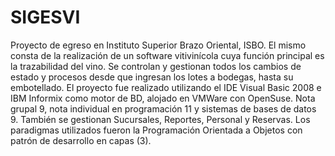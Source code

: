 # SIGESVI
Proyecto de egreso en Instituto Superior Brazo Oriental, ISBO. El mismo consta de la realización de un software vitivinícola cuya función principal es la trazabilidad del vino. Se controlan y gestionan todos los cambios de estado y procesos desde que ingresan los lotes a bodegas, hasta su embotellado. El proyecto fue realizado utilizando el IDE Visual Basic 2008 e IBM Informix como motor de BD, alojado en VMWare con OpenSuse. Nota grupal 9, nota individual en programación 11 y sistemas de bases de datos 9.
También se gestionan Sucursales, Reportes, Personal y Reservas. 
Los paradigmas utilizados fueron la Programación Orientada a Objetos con patrón de desarrollo en capas (3).
